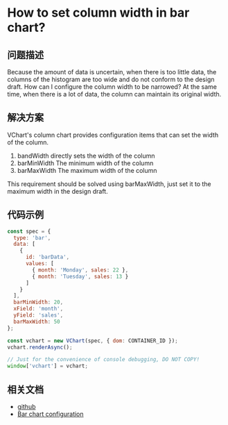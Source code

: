 # How to set column width in bar chart?

## 问题描述

Because the amount of data is uncertain, when there is too little data, the columns of the histogram are too wide and do not conform to the design draft. How can I configure the column width to be narrowed? At the same time, when there is a lot of data, the column can maintain its original width.

## 解决方案

VChart's column chart provides configuration items that can set the width of the column.

1. bandWidth directly sets the width of the column
2. barMinWidth The minimum width of the column
3. barMaxWidth The maximum width of the column

This requirement should be solved using barMaxWidth, just set it to the maximum width in the design draft.

## 代码示例

```javascript livedemo
const spec = {
  type: 'bar',
  data: [
    {
      id: 'barData',
      values: [
        { month: 'Monday', sales: 22 },
        { month: 'Tuesday', sales: 13 }
      ]
    }
  ],
  barMinWidth: 20,
  xField: 'month',
  yField: 'sales',
  barMaxWidth: 50
};

const vchart = new VChart(spec, { dom: CONTAINER_ID });
vchart.renderAsync();

// Just for the convenience of console debugging, DO NOT COPY!
window['vchart'] = vchart;
```

## 相关文档

- [github](https://github.com/VisActor/VChart)
- [Bar chart configuration](https://www.visactor.io/vchart/option/barChart#barWidth)
